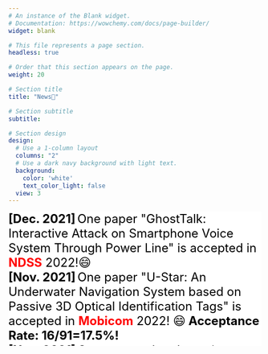 ```yaml
---
# An instance of the Blank widget.
# Documentation: https://wowchemy.com/docs/page-builder/
widget: blank

# This file represents a page section.
headless: true

# Order that this section appears on the page.
weight: 20

# Section title
title: "News📰"

# Section subtitle
subtitle:

# Section design
design:
  # Use a 1-column layout
  columns: "2"
  # Use a dark navy background with light text.
  background:
    color: 'white'
    text_color_light: false
  view: 3
---
```

<style>
div.ex1 {
  background-color: white;
  overflow: scroll;
  height: 200pt;
}
span.date{
  font-size: 24px;
  color: black;
  font-weight: bold;
}
span.emp{
  font-size: 24px;
  color: red;
  font-weight: bold;
}
span.normal{
  font-size: 24px;
  color: black;
  font-weight: normal;
}
</style>
<div class="ex1">
  <span class="date"> [Dec. 2021]</span> <span class="normal">One paper "GhostTalk: Interactive Attack on Smartphone Voice System Through Power Line" is accepted in </span><span class="emp">NDSS</span><span class="normal"> 2022!😄</span><br>
  <span class="date"> [Nov. 2021]</span> <span class="normal">One paper "U-Star: An Underwater Navigation System based on Passive 3D Optical Identification Tags" is accepted in </span><span class="emp">Mobicom</span><span class="normal"> 2022! 😄</span><span class="date"> Acceptance Rate: 16/91=17.5%!</span><br>
  <span class="date"> [Nov. 2021]</span> <span class="normal">One paper related to voice adversarial attacks is <font color="red">rejected</font> by <span class="emp">Mobicom</span> </span><span class="normal"> 2022. &#128532<br>
  <span class="date"> [Sep. 2021]</span> <span class="normal">Our paper "NELoRa: Towards Ultra-low SNR LoRa Communication with
              Neural-enhanced Demodulation" wins the </span><span class="emp">SenSys Best Paper Award!</span>🏆<br>
  <span class="date"> [Sep. 2021]</span> <span class="normal">One paper "NELoRa: Towards Ultra-low SNR LoRa Communication with
              Neural-enhanced Demodulation" is accepted in </span><span class="emp">SenSys</span><span class="normal"> 2022! </span><span class="date">Acceptance Rate: 25/139=17.9%!</span><br>
  <span class="date"> [Aug. 2021]</span> <span class="normal">One paper related to voice identification is <font color="red">rejected</font> by <span class="emp">NDSS</span> </span><span class="normal"> 2022 Summer.	&#128533<br>
  <span class="date"> [Jun. 2021]</span> <span class="normal">One paper "Rectifying Administrated ERC20 Tokens" is accepted in </span><span class="emp">ICICS</span><span class="normal"> 2021! </span><br>
  <span class="date"> [Jun. 2020]</span> <span class="normal">One paper "Deep Learning Driven Wireless Real-time Human Activity Recognition" is accepted in </span><span class="emp">ICC</span><span class="normal"> 2020! </span><br>
    <span class="date"> [Feb. 2020]</span> <span class="normal">One paper "Surfingattack: Interactive hidden attack on voice assistants using ultrasonic guided waves" is accepted in </span><span class="emp">NDSS</span><span class="normal"> 2020!😄</span><br>
    <span class="date"> [Sep. 2021]</span> <span class="normal">Our paper "DSIC: Deep learning based self-interference cancellation for in-band full duplex wireless" wins the </span><span class="emp">Globecom Best Paper Award!</span>🏆<br>
    <span class="date"> [Dec. 2019]</span> <span class="normal">One paper "DSIC: Deep learning based self-interference cancellation for in-band full duplex wireless" is accepted in </span><span class="emp">Globecom</span><span class="normal"> 2019! </span><br>
  </div>
